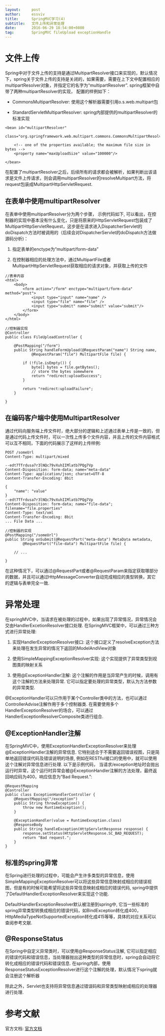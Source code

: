 ```yaml
---
layout:		post
author:		essviv
title:		SpringMVC学习(4)
subtitle:	文件上传和异常处理
date:		2016-06-29 18:54:00+0800
tag:		SpringMVC fileUpload exceptionHandle
---
```


# 文件上传

Spring中对于文件上传的支持是通过MultipartResolver接口来实现的，默认情况下，spring关于文件上传的支持是关闭的，如果需要，需要在上下文中配置相应的multipartResolver对象，并指定它的名字为“multipartResolver”. spring框架中自带了两种multipartResolver的实现， 配置的样例如下：

* CommonsMultipartResolver: 使用这个解析器需要引用o.s.web.multipart包

* StandardServletMultipartResolver: spring内部提供的multipartResolver的标准实现

```
<bean id="multipartResolver"
        class="org.springframework.web.multipart.commons.CommonsMultipartResolver">

    <!-- one of the properties available; the maximum file size in bytes -->
    <property name="maxUploadSize" value="100000"/>

</bean>
```

在配置了multipartResolver之后，后续所有的请求都会被解析，如果判断出该请求是文件上传请求，则会调用multipartResolver的resolveMultipart方法，将request包装成MultipartHttpServletRequest. 

## 在表单中使用multipartResolver

在表单中使用multipartResolver分为两个步骤， 示例代码如下, 可以看出，在控制器的实现中基本没有什么变化，只是将原来的HttpServletRequest包装成了MultipartHttpServletRequest，这步是在请求进入DispatcherServlet的doDispatch方法时被调用的（后续会对DispatcherServlet的doDispatch方法做源码分析)： 

1. 指定表单的enctype为“multipart/form-data”

2. 在控制器相应的处理方法中，通过MultipartFile或者MultipartHttpServletRequest获取相应的请求对象，并获取上传的文件

```
//表单内容
<html>
	<body>
		<form action="/form" enctype="multipart/form-data" method="post">
			<input type="input" name="name" />
			<input type="file" name="file" />
			<input type="submit" name="submit" value="submit"/>
		</form>
	</body>
</html>

//控制器实现
@Controller
public class FileUploadController {

    @PostMapping("/form")
    public String handleFormUpload(@RequestParam("name") String name,
            @RequestParam("file") MultipartFile file) {

        if (!file.isEmpty()) {
            byte[] bytes = file.getBytes();
            // store the bytes somewhere
            return "redirect:uploadSuccess";
        }

        return "redirect:uploadFailure";
    }

}
```

## 在编码客户端中使用MultipartResolver

通过代码向服务端上传文件时，绝大部分的逻辑和上述通过表单上传是一致的，但是通过代码上传文件时，可以一次性上传多个文件内容，并且上传的文件内容格式可以互不相同，下面的代码展示了这样的上传样例:

```
POST /someUrl
Content-Type: multipart/mixed

--edt7Tfrdusa7r3lNQc79vXuhIIMlatb7PQg7Vp
Content-Disposition: form-data; name="meta-data"
Content-Type: application/json; charset=UTF-8
Content-Transfer-Encoding: 8bit

{
	"name": "value"
}
--edt7Tfrdusa7r3lNQc79vXuhIIMlatb7PQg7Vp
Content-Disposition: form-data; name="file-data"; filename="file.properties"
Content-Type: text/xml
Content-Transfer-Encoding: 8bit
... File Data ...

//控制器的实现
@PostMapping("/someUrl")
public String onSubmit(@RequestPart("meta-data") MetaData metadata,
        @RequestPart("file-data") MultipartFile file) {

    // ...

}
```

在这种情况下，可以通过@RequestPart或者@RequestParam来指定获取哪部分的数据，并且可以通过HttpMessageConverter自动完成相应的类型转换，其它的逻辑与表单完全一致.

# 异常处理

在springMVC中，当请求在被处理的过程中，如果出现了异常情况，异常情况会交由HandlerExcetionResolver接口处理. 在SpringMVC框架中，可以通过三种方式进行异常处理: 

1. 实现HandlerExceptionResolver接口: 这个接口定义了resolveException方法来处理在发生异常的情况下返回的ModelAndView对象

2. 使用SimpleMappingExceptionResolver实现: 这个实现提供了异常类型到视图类的映射关系

3. 使用@ExceptionHandler注解: 这个注解的作用是当异常产生的时候，调用有这个注解的方法来处理异常. 它可以指定要处理的异常类型，默认为方法参数的异常类型. 

@ExceptionHandler可以只作用于某个Controller类中的方法，也可以通过ControllerAdvise注解作用于多个控制器类. 在需要使用多个HandlerExceptionResolver的场合，可以通过HandlerExceptionResolverComposite类进行组合. 

## @ExceptionHandler注解

在SpringMVC中，使用ExceptionHandlerExceptionResolver来处理@ExceptionHandler注解的异常信息. 它特别适合于不需要返回错误视图，只是简单地返回错误代码及错误说明的场景, 例如在RESTful接口的使用中，就可以使用这个注解对异常信息进行处理. 以下是示例代码， 当请求/exception地址时会抛出运行时异常，这个运行时异常会被@ExceptionHandler注解的方法处理，最终返回响应码为400，响应信息为“Bad Request.”: 

```
@RequestMapping
@Controller
public class ExceptionHandlerController {
    @RequestMapping("/exception")
    public String throwException() {
        throw new RuntimeException();
    }

    @ExceptionHandler(value = RuntimeException.class)
    @ResponseBody
    public String handleException(HttpServletResponse response) {
        response.setStatus(HttpServletResponse.SC_BAD_REQUEST);
        return "Bad request.";
    }
}
```

## 标准的spring异常

在Spring进行处理的过程中，可能会产生许多类型的异常信息，使用SimpleMappingExceptionResolver可以将这些异常信息映射成相应的错误视图，但是有的时候可能希望将这些异常信息映射成相应的错误代码, spring中提供了DefaultHandlerExceptionResolver来实现这个功能. 

DefaultHandlerExceptionResolver默认被注册到spring中, 它当一些标准的spring异常类型转换成相应的错误代码，如BindException转化成400， HttpMediaTypeNotSupportedException转化成415等等，具体的对应关系可以查阅参考文献.

## @ResponseStatus

在Spring中自定义异常类时，可以使用@ResponseStatus注解, 它可以指定相应的错误代码和错误信息，当处理器抛出这种类型的异常信息时，spring会自动将它转化成相应的错误代码和错误信息. 在spring内部，使用ResponseStatusExceptionResolver进行这个注解的处理，默认情况下spring就会注册这个解析器

除此之外，Servlet也支持将异常信息通过错误码和异常类型映射成相应的处理器进行处理. 

# 参考文献 

官方文档: [官方文档](http://docs.spring.io/spring/docs/current/spring-framework-reference/htmlsingle/#mvc-multipart)



